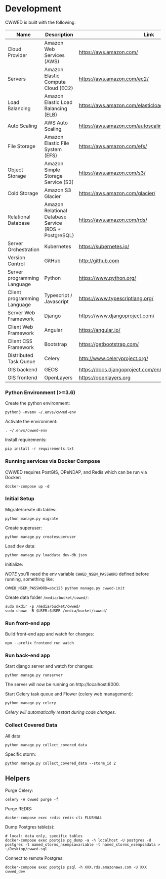 # Development

CWWED is built with the following:


| Name        | Description | Link
| ----------- | ----------- | -----------
| Cloud Provider | Amazon Web Services (AWS) | https://aws.amazon.com/
| Servers | Amazon Elastic Compute Cloud (EC2) | https://aws.amazon.com/ec2/
| Load Balancing | Amazon Elastic Load Balancing (ELB) | https://aws.amazon.com/elasticloadbalancing/
| Auto Scaling | AWS Auto Scaling  | https://aws.amazon.com/autoscaling/
| File Storage | Amazon Elastic File System (EFS) | https://aws.amazon.com/efs/
| Object Storage | Amazon Simple Storage Service (S3) | https://aws.amazon.com/s3/
| Cold Storage | Amazon S3 Glacier | https://aws.amazon.com/glacier/
| Relational Database | Amazon Relational Database Service (RDS + PostgreSQL) | https://aws.amazon.com/rds/
| Server Orchestration | Kubernetes | https://kubernetes.io/
| Version Control | GitHub | http://github.com
| Server programming Language | Python | https://www.python.org/
| Client programming Language | Typescript / Javascript | https://www.typescriptlang.org/
| Server Web Framework | Django | https://www.djangoproject.com/
| Client Web Framework | Angular | https://angular.io/
| Client CSS Framework | Bootstrap | https://getbootstrap.com/
| Distributed Task Queue | Celery | http://www.celeryproject.org/
| GIS backend | GEOS | https://docs.djangoproject.com/en/3.1/ref/contrib/gis/geos/
| GIS frontend | OpenLayers | https://openlayers.org


### Python Environment (>=3.6)

Create the python environment:

    python3 -mvenv ~/.envs/cwwed-env

Activate the environment:

    . ~/.envs/cwwed-env
    
Install requirements:

    pip install -r requirements.txt

### Running services via Docker Compose

CWWED requires PostGIS, OPeNDAP, and Redis which can be run via Docker:

    docker-compose up -d

### Initial Setup

Migrate/create db tables:

    python manage.py migrate

Create superuser:

    python manage.py createsuperuser

Load dev data:

    python manage.py loaddata dev-db.json

Initialize:

*NOTE* you'll need the env variable `CWWED_NSEM_PASSWORD` defined before running, something like:

    CWWED_NSEM_PASSWORD=abc123 python manage.py cwwed-init

Create data folder `/media/bucket/cwwed/`:

    sudo mkdir -p /media/bucket/cwwed/
    sudo chown -R $USER:$USER /media/bucket/cwwed/

### Run front-end app

Build front-end app and watch for changes:

    npm --prefix frontend run watch

### Run back-end app

Start django server and watch for changes:

    python manage.py runserver

The server will now be running on http://localhost:8000.
    
Start Celery task queue and Flower (celery web management):

    python manage.py celery

*Celery will automatically restart during code changes.*
    
### Collect Covered Data

All data:

    python manage.py collect_covered_data

Specific storm:

    python manage.py collect_covered_data --storm_id 2

## Helpers

Purge Celery:

    celery -A cwwed purge -f

Purge REDIS:

    docker-compose exec redis redis-cli FLUSHALL   

Dump Postgres table(s):

    # local: data only, specific tables
    docker-compose exec postgis pg_dump -a -h localhost -U postgres -d postgres -t named_storms_nsempsavariable -t named_storms_nsempsadata > ~/Desktop/cwwed.sql

Connect to remote Postgres:

    docker-compose exec postgis psql -h XXX.rds.amazonaws.com -U XXX cwwed_dev
    
    
